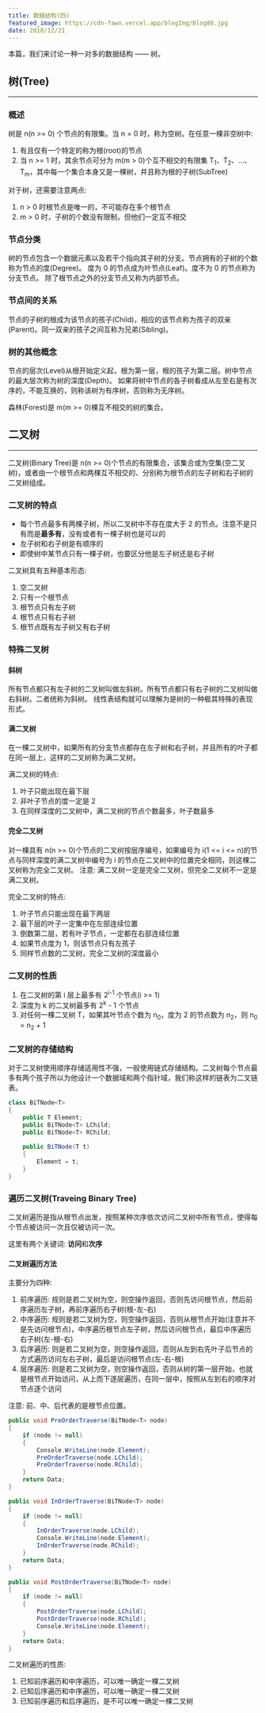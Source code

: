 ```yaml
---
title: 数据结构(四)
featured_image: https://cdn-fawn.vercel.app/blogImg/Blog88.jpg
date: 2018/12/21
---
```


本篇，我们来讨论一种一对多的数据结构 —— 树。

## 树(Tree)
***  
### 概述
树是 n(n >= 0) 个节点的有限集。当 n = 0 时，称为空树。在任意一棵非空树中: 
1. 有且仅有一个特定的称为根(root)的节点
2. 当 n >= 1 时，其余节点可分为 m(m > 0)个互不相交的有限集 T<sub>1</sub>、T<sub>2</sub>、...、T<sub>m</sub>，其中每一个集合本身又是一棵树，并且称为根的子树(SubTree)

对于树，还需要注意两点: 
1. n > 0 时根节点是唯一的，不可能存在多个根节点
2. m > 0 时，子树的个数没有限制，但他们一定互不相交

### 节点分类
树的节点包含一个数据元素以及若干个指向其子树的分支。节点拥有的子树的个数称为节点的度(Degree)。
度为 0 的节点成为叶节点(Leaf)。度不为 0 的节点称为分支节点。
除了根节点之外的分支节点又称为内部节点。

### 节点间的关系
节点的子树的根成为该节点的孩子(Child)，相应的该节点称为孩子的双亲(Parent)。同一双亲的孩子之间互称为兄弟(Sibling)。

### 树的其他概念
节点的层次(Level)从根开始定义起，根为第一层，根的孩子为第二层。树中节点的最大层次称为树的深度(Depth)。
如果将树中节点的各子树看成从左至右是有次序的，不能互换的，则称该树为有序树，否则称为无序树。

森林(Forest)是 m(m >= 0)棵互不相交的树的集合。

## 二叉树
***  
二叉树(Binary Tree)是 n(n >= 0)个节点的有限集合，该集合或为空集(空二叉树)，或者由一个根节点和两棵互不相交的、分别称为根节点的左子树和右子树的二叉树组成。

### 二叉树的特点
- 每个节点最多有两棵子树，所以二叉树中不存在度大于 2 的节点。注意不是只有而是**最多有**，没有或者有一棵子树也是可以的
- 左子树和右子树是有顺序的
- 即使树中某节点只有一棵子树，也要区分他是左子树还是右子树

二叉树具有五种基本形态: 
1. 空二叉树
2. 只有一个根节点
3. 根节点只有左子树
4. 根节点只有右子树
5. 根节点既有左子树又有右子树

### 特殊二叉树
#### 斜树
所有节点都只有左子树的二叉树叫做左斜树。所有节点都只有右子树的二叉树叫做右斜树。二者统称为斜树。
线性表结构就可以理解为是树的一种极其特殊的表现形式。

#### 满二叉树
在一棵二叉树中，如果所有的分支节点都存在左子树和右子树，并且所有的叶子都在同一层上，这样的二叉树称为满二叉树。

满二叉树的特点: 
1. 叶子只能出现在最下层
2. 非叶子节点的度一定是 2
3. 在同样深度的二叉树中，满二叉树的节点个数最多，叶子数最多

#### 完全二叉树
对一棵具有 n(n >= 0)个节点的二叉树按层序编号，如果编号为 i(1 <= i <= n)的节点与同样深度的满二叉树中编号为 i 的节点在二叉树中的位置完全相同，则这棵二叉树称为完全二叉树。
注意: 满二叉树一定是完全二叉树，但完全二叉树不一定是满二叉树。

完全二叉树的特点: 
1. 叶子节点只能出现在最下两层
2. 最下层的叶子一定集中在左部连续位置
3. 倒数第二层，若有叶子节点，一定都在右部连续位置
4. 如果节点度为 1，则该节点只有左孩子
5. 同样节点数的二叉树，完全二叉树的深度最小

### 二叉树的性质  
1. 在二叉树的第 i 层上最多有 2<sup>i-1</sup> 个节点(i >= 1)
2. 深度为 k 的二叉树最多有 2<sup>k</sup> - 1 个节点
3. 对任何一棵二叉树 T，如果其叶节点个数为 n<sub>0</sub>，度为 2 的节点数为 n<sub>2</sub>，则 n<sub>0</sub> = n<sub>2</sub> + 1

### 二叉树的存储结构
对于二叉树使用顺序存储适用性不强，一般使用链式存储结构。二叉树每个节点最多有两个孩子所以为他设计一个数据域和两个指针域，我们称这样的链表为二叉链表。
``` csharp
class BiTNode<T>
{
    public T Element;
    public BiTNode<T> LChild;
    public BiTNode<T> RChild;
    
    public BiTNode(T t)
    {
        Element = t;
    }
}
```

### 遍历二叉树(Traveing Binary Tree)
二叉树遍历是指从根节点出发，按照某种次序依次访问二叉树中所有节点，使得每个节点被访问一次且仅被访问一次。

这里有两个关键词: **访问**和**次序**
#### 二叉树遍历方法
主要分为四种: 
1. 前序遍历: 规则是若二叉树为空，则空操作返回，否则先访问根节点，然后前序遍历左子树，再前序遍历右子树(根-左-右)
2. 中序遍历: 规则是若二叉树为空，则空操作返回，否则从根节点开始(注意并不是先访问根节点)，中序遍历根节点左子树，然后访问根节点，最后中序遍历右子树(左-根-右)
3. 后序遍历: 则是若二叉树为空，则空操作返回，否则从左到右先叶子后节点的方式遍历访问左右子树，最后是访问根节点(左-右-根)
4. 层序遍历: 则是若二叉树为空，则空操作返回，否则从树的第一层开始，也就是根节点开始访问，从上而下逐层遍历，在同一层中，按照从左到右的顺序对节点逐个访问

注意: 前、中、后代表的是根节点位置。
``` csharp
public void PreOrderTraverse(BiTNode<T> node)
{
    if (node != null)
    {
        Console.WriteLine(node.Element);
        PreOrderTraverse(node.LChild);
        PreOrderTraverse(node.RChild);
    }
    return Data;
}

public void InOrderTraverse(BiTNode<T> node)
{
    if (node != null)
    {
        InOrderTraverse(node.LChild);
        Console.WriteLine(node.Element);
        InOrderTraverse(node.RChild);
    }
    return Data;
}

public void PostOrderTraverse(BiTNode<T> node)
{
    if (node != null)
    {
        PostOrderTraverse(node.LChild);
        PostOrderTraverse(node.RChild);
        Console.WriteLine(node.Element);
    }
    return Data;
}
```

二叉树遍历的性质: 
1. 已知前序遍历和中序遍历，可以唯一确定一棵二叉树
2. 已知后序遍历和中序遍历，可以唯一确定一棵二叉树
3. 已知前序遍历和后序遍历，是不可以唯一确定一棵二叉树